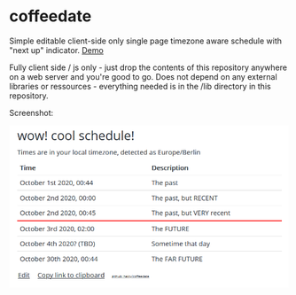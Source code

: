 # coffeedate
Simple editable client-side only single page timezone aware schedule with "next up" indicator. [Demo](https://aka-san.halcy.de/coffeedate/#d293ISBjb29sIHNjaGVkdWxlIQ==-MjAyMC0wOS0zMFQyMjo0NDowMFo=-VGhlIHBhc3Q=-MjAyMC0xMC0wMVQyMjowMDowMFo=-VGhlIHBhc3QsIGJ1dCBSRUNFTlQ=-MjAyMC0xMC0wMVQyMjo0NTowMFo=-VGhlIHBhc3QsIGJ1dCBWRVJZIHJlY2VudA==-MjAyMC0xMC0wM1QwMDowMDowMFo=-VGhlIEZVVFVSRQ==-MjAyMC0xMC0yOVQyMzo0NDowMFo=-VGhlIEZBUiBGVVRVUkU=-MjAyMC0xMC0wM1QyMzoyMjowMFoq-U29tZXRpbWUgdGhhdCBkYXk=)

Fully client side / js only - just drop the contents of this repository anywhere on a web server and you're good to go. Does not depend on any external libraries or ressources - everything needed is in the /lib directory in this repository.

Screenshot:

![Screenshot of coffeedate](/screenshot.png?raw=true& "Screenshot of coffeedate")

